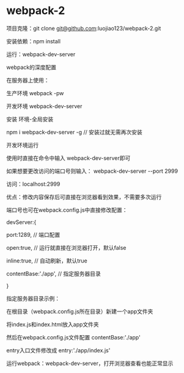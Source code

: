 # webpack-2

项目克隆：git clone git@github.com:luojiao123/webpack-2.git

安装依赖：npm install

运行：webpack-dev-server



webpack的深度配置

在服务器上使用：

生产环境              webpack -pw

开发环境              webpack-dev-server


安装  环境-全局安装

npm i webpack-dev-server -g   // 安装过就无需再次安装


开发环境运行

使用时直接在命令中输入  webpack-dev-server即可

如果想要更改访问的端口号则输入： webpack-dev-server  --port  2999


访问：localhost:2999


优点：修改内容保存后可直接在浏览器看到效果，不需要多次运行


端口号也可在webpack.config.js中直接修改配置：

devServer:{

port:1289,   // 端口配置

open:true,   // 运行就直接在浏览器打开，默认false

inline:true,   // 自动刷新，默认true

contentBase:'./app', // 指定服务器目录

}


指定服务器目录示例：

在根目录（webpack.config.js所在目录）新建一个app文件夹

将index.js和index.html放入app文件夹

然后在webpack.config.js文件配置 contentBase:'./app'

entry入口文件修改成 entry:'./app/index.js'

运行webpack：webpack-dev-server，打开浏览器查看也能正常显示



